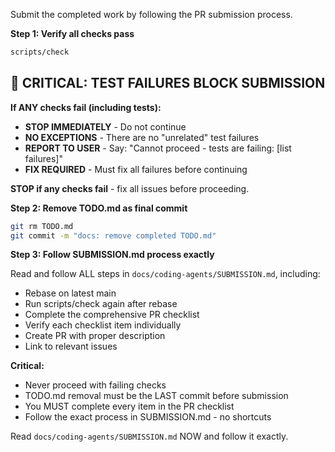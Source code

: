 Submit the completed work by following the PR submission process.

**Step 1: Verify all checks pass**
```bash
scripts/check
```

## 🛑 CRITICAL: TEST FAILURES BLOCK SUBMISSION

**If ANY checks fail (including tests):**
- **STOP IMMEDIATELY** - Do not continue
- **NO EXCEPTIONS** - There are no "unrelated" test failures
- **REPORT TO USER** - Say: "Cannot proceed - tests are failing: [list failures]"
- **FIX REQUIRED** - Must fix all failures before continuing

**STOP if any checks fail** - fix all issues before proceeding.

**Step 2: Remove TODO.md as final commit**
```bash
git rm TODO.md
git commit -m "docs: remove completed TODO.md"
```

**Step 3: Follow SUBMISSION.md process exactly**

Read and follow ALL steps in `docs/coding-agents/SUBMISSION.md`, including:
- Rebase on latest main
- Run scripts/check again after rebase
- Complete the comprehensive PR checklist
- Verify each checklist item individually
- Create PR with proper description
- Link to relevant issues

**Critical:**
- Never proceed with failing checks
- TODO.md removal must be the LAST commit before submission
- You MUST complete every item in the PR checklist
- Follow the exact process in SUBMISSION.md - no shortcuts

Read `docs/coding-agents/SUBMISSION.md` NOW and follow it exactly.